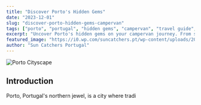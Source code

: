 ```yaml
---
title: "Discover Porto's Hidden Gems"
date: "2023-12-01"
slug: "discover-porto-hidden-gems-campervan"
tags: ["porto", "portugal", "hidden gems", "campervan", "travel guide", "sustainable travel"]
excerpt: "Uncover Porto's hidden gems on your campervan journey. From scenic spots to eco-friendly tips, explore Porto in a unique and sustainable way."
featured_image: "https://i0.wp.com/suncatchers.pt/wp-content/uploads/2024/03/matt-roskovec-CDY7dR51_c8-unsplash.jpg"
author: "Sun Catchers Portugal"
---
```


![Porto Cityscape](https://i0.wp.com/suncatchers.pt/wp-content/uploads/2024/03/matt-roskovec-CDY7dR51_c8-unsplash.jpg?resize=800%2C451&ssl=1)

## Introduction

Porto, Portugal's northern jewel, is a city where tradi
